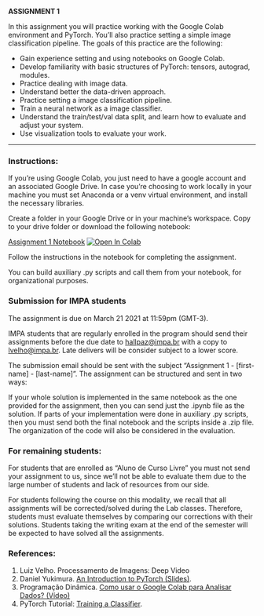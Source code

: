 **ASSIGNMENT 1**

In this assignment you will practice working with the Google Colab environment and PyTorch. You’ll also practice setting a simple image classification pipeline. The goals of this practice are the following:

-   Gain experience setting and using notebooks on Google Colab.
-   Develop familiarity with basic structures of PyTorch: tensors, autograd, modules.
-   Practice dealing with image data.
-   Understand better the data-driven approach.
-   Practice setting a image classification pipeline.
-   Train a neural network as a image classifier.
-   Understand the train/test/val data split, and learn how to evaluate and adjust your system.
-   Use visualization tools to evaluate your work.

------
### Instructions:
If you’re using Google Colab, you just need to have a google account and an associated Google Drive. In case you’re choosing to work locally in your machine you must set Anaconda or a venv virtual environment, and install the necessary libraries.

Create a folder in your Google Drive or in your machine’s workspace. Copy to your drive folder or download the following notebook:

[Assignment 1 Notebook](https://colab.research.google.com/github/hallpaz/3dsystems21/blob/main/assignments/Assignment1.ipynb)
<a href="https://colab.research.google.com/github/hallpaz/3dsystems21/blob/main/assignments/Assignment1.ipynb" target="_parent"><img src="https://colab.research.google.com/assets/colab-badge.svg" alt="Open In Colab"/></a>

Follow the instructions in the notebook for completing the assignment.

You can build auxiliary .py scripts and call them from your notebook, for organizational purposes.

### Submission for IMPA students
The assignment is due on March 21  2021 at 11:59pm (GMT-3).

IMPA students that are regularly enrolled in the program should send their assignments before the due date to [hallpaz@impa.br](mailto:hallpaz@impa.br) with a copy to [lvelho@impa.br](mailto:lvelho@impa.br). Late delivers will be consider subject to a lower score.

The submission email should be sent with the subject “Assignment 1 - [first-name] - [last-name]”. The assignment can be structured and sent in two ways:

If your whole solution is implemented in the same notebook as the one provided for the assignment, then you can send just the .ipynb file as the solution.
If parts of your implementation were done in auxiliary .py scripts, then you must send both the final notebook and the scripts inside a .zip file.
The organization of the code will also be considered in the evaluation.

### For remaining students:
For students that are enrolled as “Aluno de Curso Livre” you must not send your assignment to us, since we’ll not be able to evaluate them due to the large number of students and lack of resources from our side.

For students following the course on this modality, we recall that all assignments will be corrected/solved during the Lab classes. Therefore, students must evaluate themselves by comparing our corrections with their solutions. Students taking the writing exam at the end of the semester will be expected to have solved all the assignments.

### References:

1. Luiz Velho. Processamento de Imagens: Deep Video
2. Daniel Yukimura. [An Introduction to PyTorch (Slides)](https://slides.com/danielyukimura/deck-493038).
3. Programação Dinâmica. [Como usar o Google Colab para Analisar Dados? (Vídeo)](https://youtu.be/_mIwsA2ddSc)
4. PyTorch Tutorial: [Training a Classifier](https://pytorch.org/tutorials/beginner/blitz/cifar10_tutorial.html).
<!--stackedit_data:
eyJoaXN0b3J5IjpbMTU0NjA5ODczNiwtMTE0MzI5NDg5NCwxND
U5NzY3NDE0XX0=
-->